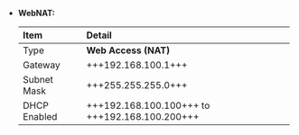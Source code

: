 - **WebNAT:**

    |Item|Detail|
    |:----|:----|
    |Type|**Web Access (NAT)**|
    |Gateway|+++192.168.100.1+++|
    |Subnet Mask|+++255.255.255.0+++|
    |DHCP Enabled|+++192.168.100.100+++ to +++192.168.100.200+++|
